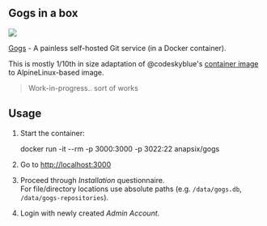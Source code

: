 ## Gogs in a box

[![](https://badge.imagelayers.io/anapsix/gogs:latest.svg)](https://imagelayers.io/?images=anapsix/gogs:latest)

[Gogs](http://gogs.io) - A painless self-hosted Git service (in a Docker container).

This is mostly 1/10th in size adaptation of @codeskyblue's [container image](https://github.com/codeskyblue/docker-gogs) to AlpineLinux-based image.

> Work-in-progress.. sort of works

## Usage

1. Start the container:

      docker run -it --rm -p 3000:3000 -p 3022:22 anapsix/gogs

2. Go to [http://localhost:3000](http://localhost:3000)
3. Proceed through _Installation_ questionnaire.  
   For file/directory locations use absolute paths (e.g. `/data/gogs.db`, `/data/gogs-repositories`).
4. Login with newly created _Admin Account_.

